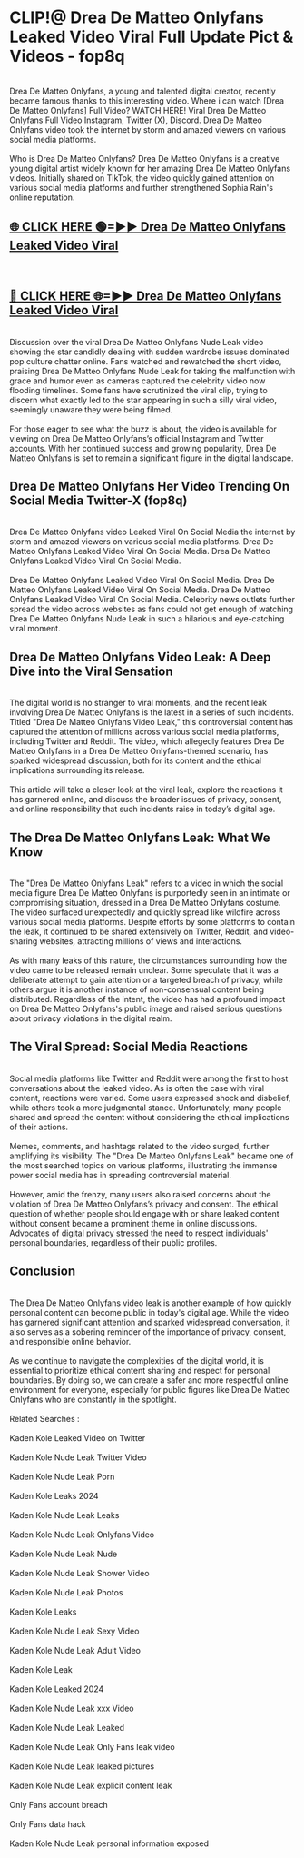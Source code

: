 # CLIP!@ Drea De Matteo Onlyfans Leaked Video Viral Full Update Pict & Videos - fop8q
<br>
Drea De Matteo Onlyfans, a young and talented digital creator, recently became famous thanks to this interesting video. Where i can watch [Drea De Matteo Onlyfans] Full Video? WATCH HERE! Viral Drea De Matteo Onlyfans Full Video Instagram, Twitter (X), Discord. Drea De Matteo Onlyfans video took the internet by storm and amazed viewers on various social media platforms.
<br><br>
Who is Drea De Matteo Onlyfans? Drea De Matteo Onlyfans is a creative young digital artist widely known for her amazing Drea De Matteo Onlyfans videos. Initially shared on TikTok, the video quickly gained attention on various social media platforms and further strengthened Sophia Rain's online reputation.
<br>
<h2><a href="https://bestclip.site?title=Drea_De_Matteo_Onlyfans">🌐 CLICK HERE 🟢=►► Drea De Matteo Onlyfans Leaked Video Viral</a></h2>
<br>
<h2><a href="https://bestclip.site?title=Drea_De_Matteo_Onlyfans">🔴 CLICK HERE 🌐=►► Drea De Matteo Onlyfans Leaked Video Viral</a></h2>
<br>
Discussion over the viral Drea De Matteo Onlyfans Nude Leak video showing the star candidly dealing with sudden wardrobe issues dominated pop culture chatter online. Fans watched and rewatched the short video, praising Drea De Matteo Onlyfans Nude Leak for taking the malfunction with grace and humor even as cameras captured the celebrity video now flooding timelines. Some fans have scrutinized the viral clip, trying to discern what exactly led to the star appearing in such a silly viral video, seemingly unaware they were being filmed.
<br><br>
For those eager to see what the buzz is about, the video is available for viewing on Drea De Matteo Onlyfans’s official Instagram and Twitter accounts. With her continued success and growing popularity, Drea De Matteo Onlyfans is set to remain a significant figure in the digital landscape.
<br>
<h2>Drea De Matteo Onlyfans Her Video Trending On Social Media Twitter-X (fop8q)</h2>
<br>
Drea De Matteo Onlyfans video Leaked Viral On Social Media the internet by storm and amazed viewers on various social media platforms. Drea De Matteo Onlyfans Leaked Video Viral On Social Media. Drea De Matteo Onlyfans Leaked Video Viral On Social Media.
<br><br>
Drea De Matteo Onlyfans Leaked Video Viral On Social Media. Drea De Matteo Onlyfans Leaked Video Viral On Social Media. Drea De Matteo Onlyfans Leaked Video Viral On Social Media. Celebrity news outlets further spread the video across websites as fans could not get enough of watching Drea De Matteo Onlyfans Nude Leak in such a hilarious and eye-catching viral moment.
<br>
<h2>Drea De Matteo Onlyfans Video Leak: A Deep Dive into the Viral Sensation</h2>
<br>
The digital world is no stranger to viral moments, and the recent leak involving Drea De Matteo Onlyfans is the latest in a series of such incidents. Titled "Drea De Matteo Onlyfans Video Leak," this controversial content has captured the attention of millions across various social media platforms, including Twitter and Reddit. The video, which allegedly features Drea De Matteo Onlyfans in a Drea De Matteo Onlyfans-themed scenario, has sparked widespread discussion, both for its content and the ethical implications surrounding its release.
<br><br>
This article will take a closer look at the viral leak, explore the reactions it has garnered online, and discuss the broader issues of privacy, consent, and online responsibility that such incidents raise in today’s digital age.
<br>
<h2>The Drea De Matteo Onlyfans Leak: What We Know</h2>
<br>
The "Drea De Matteo Onlyfans Leak" refers to a video in which the social media figure Drea De Matteo Onlyfans is purportedly seen in an intimate or compromising situation, dressed in a Drea De Matteo Onlyfans costume. The video surfaced unexpectedly and quickly spread like wildfire across various social media platforms. Despite efforts by some platforms to contain the leak, it continued to be shared extensively on Twitter, Reddit, and video-sharing websites, attracting millions of views and interactions.
<br><br>
As with many leaks of this nature, the circumstances surrounding how the video came to be released remain unclear. Some speculate that it was a deliberate attempt to gain attention or a targeted breach of privacy, while others argue it is another instance of non-consensual content being distributed. Regardless of the intent, the video has had a profound impact on Drea De Matteo Onlyfans's public image and raised serious questions about privacy violations in the digital realm.
<br>
<h2>The Viral Spread: Social Media Reactions</h2>
<br>
Social media platforms like Twitter and Reddit were among the first to host conversations about the leaked video. As is often the case with viral content, reactions were varied. Some users expressed shock and disbelief, while others took a more judgmental stance. Unfortunately, many people shared and spread the content without considering the ethical implications of their actions.
<br><br>
Memes, comments, and hashtags related to the video surged, further amplifying its visibility. The "Drea De Matteo Onlyfans Leak" became one of the most searched topics on various platforms, illustrating the immense power social media has in spreading controversial material.
<br><br>
However, amid the frenzy, many users also raised concerns about the violation of Drea De Matteo Onlyfans’s privacy and consent. The ethical question of whether people should engage with or share leaked content without consent became a prominent theme in online discussions. Advocates of digital privacy stressed the need to respect individuals' personal boundaries, regardless of their public profiles.
<br>
<h2>Conclusion</h2>
<br>
The Drea De Matteo Onlyfans video leak is another example of how quickly personal content can become public in today's digital age. While the video has garnered significant attention and sparked widespread conversation, it also serves as a sobering reminder of the importance of privacy, consent, and responsible online behavior.
<br><br>
As we continue to navigate the complexities of the digital world, it is essential to prioritize ethical content sharing and respect for personal boundaries. By doing so, we can create a safer and more respectful online environment for everyone, especially for public figures like Drea De Matteo Onlyfans who are constantly in the spotlight.
<br><br>
Related Searches :
<br><br>
Kaden Kole Leaked Video on Twitter
<br><br>
Kaden Kole Nude Leak Twitter Video
<br><br>
Kaden Kole Nude Leak Porn
<br><br>
Kaden Kole Leaks 2024
<br><br>
Kaden Kole Nude Leak Leaks
<br><br>
Kaden Kole Nude Leak Onlyfans Video
<br><br>
Kaden Kole Nude Leak Nude
<br><br>
Kaden Kole Nude Leak Shower Video
<br><br>
Kaden Kole Nude Leak Photos
<br><br>
Kaden Kole Leaks
<br><br>
Kaden Kole Nude Leak Sexy Video
<br><br>
Kaden Kole Nude Leak Adult Video
<br><br>
Kaden Kole Leak
<br><br>
Kaden Kole Leaked 2024
<br><br>
Kaden Kole Nude Leak xxx Video
<br><br>
Kaden Kole Nude Leak Leaked
<br><br>
Kaden Kole Nude Leak Only Fans leak video
<br><br>
Kaden Kole Nude Leak leaked pictures
<br><br>
Kaden Kole Nude Leak explicit content leak
<br><br>
Only Fans account breach
<br><br>
Only Fans data hack
<br><br>
Kaden Kole Nude Leak personal information exposed